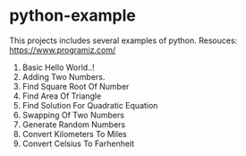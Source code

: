 # python-example
This projects includes several examples of python.
Resouces: https://www.programiz.com/

1. Basic Hello World..!
2. Adding Two Numbers.
3. Find Square Root Of Number
4. Find Area Of Triangle
5. Find Solution For Quadratic Equation
6. Swapping Of Two Numbers
7. Generate Random Numbers
8. Convert Kilometers To Miles
9. Convert Celsius To Farhenheit
